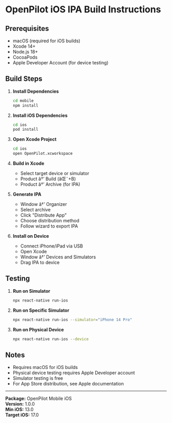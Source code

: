 ﻿# OpenPilot iOS IPA Build Instructions

## Prerequisites
- macOS (required for iOS builds)
- Xcode 14+
- Node.js 18+
- CocoaPods
- Apple Developer Account (for device testing)

## Build Steps

1. **Install Dependencies**
   ```bash
   cd mobile
   npm install
   ```

2. **Install iOS Dependencies**
   ```bash
   cd ios
   pod install
   ```

3. **Open Xcode Project**
   ```bash
   cd ios
   open OpenPilot.xcworkspace
   ```

4. **Build in Xcode**
   - Select target device or simulator
   - Product â†’ Build (âŒ˜+B)
   - Product â†’ Archive (for IPA)

5. **Generate IPA**
   - Window â†’ Organizer
   - Select archive
   - Click "Distribute App"
   - Choose distribution method
   - Follow wizard to export IPA

6. **Install on Device**
   - Connect iPhone/iPad via USB
   - Open Xcode
   - Window â†’ Devices and Simulators
   - Drag IPA to device

## Testing

1. **Run on Simulator**
   ```bash
   npx react-native run-ios
   ```

2. **Run on Specific Simulator**
   ```bash
   npx react-native run-ios --simulator="iPhone 14 Pro"
   ```

3. **Run on Physical Device**
   ```bash
   npx react-native run-ios --device
   ```

## Notes
- Requires macOS for iOS builds
- Physical device testing requires Apple Developer account
- Simulator testing is free
- For App Store distribution, see Apple documentation

---
**Package:** OpenPilot Mobile iOS  
**Version:** 1.0.0  
**Min iOS:** 13.0  
**Target iOS:** 17.0
